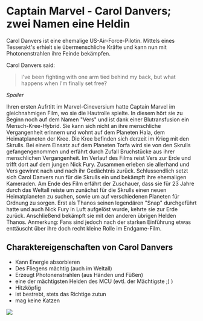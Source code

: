 # Captain Marvel - Carol Danvers; zwei Namen eine Heldin

Carol Danvers ist eine ehemalige US-Air-Force-Pilotin. Mittels eines Tesserakt's erhielt sie übermenschliche Kräfte und kann nun mit Photonenstrahlen ihre Feinde bekämpfen.


Carol Danvers said:
> I've been fighting with one arm tied behind my back, but what happens when I'm finally set free?



*Spoiler*


Ihren ersten Aufrtitt im Marvel-Cineversium hatte Captain Marvel im gleichnahmigen Film, wo sie die Hautrolle spielte. In diesem hört sie zu Beginn noch auf dem Namen "Vers" und ist dank einer Blutransfusion ein Mensch-Kree-Hybrid. Sie kann sich nicht an ihre menschliche Vergangenheit erinnern und wohnt auf dem Planeten Hala, dem Heimatplaneten der Kree. Die Kree befinden sich derzeit im Krieg mit den Skrulls. Bei einem Einsatz auf dem Planeten Torfa wird sie von den Skrulls gefangengenommen und erfährt durch Zufall Bruchstücke aus ihrer menschlichen Vergangenheit. Im Verlauf des Films reist Vers zur Erde und trifft dort auf dem jungen Nick Fury. Zusammen erleben sie allerhand und Vers gewinnt nach und nach ihr Gedächtnis zurück. Schlussendlich setzt sich Carol Danvers nun für die Skrulls ein und bekämpft ihre ehemaligen Kameraden.
Am Ende des Film erfährt der Zuschauer, dass sie für 23 Jahre durch das Weltall reiste um zunächst für die Skrulls einen neuen Heimatplaneten zu suchen, sowie um auf verschiedenen Planeten für Ordnung zu sorgen. Erst als Thanos seinen legendären "Snap" durchgeführt hatte und auch Nick Fury in Luft aufgelöst wurde, kehrte sie zur Erde zurück. Anschließend bekämpft sie mit den anderen übrigen Helden Thanos.
Anmerkung: Fans sind jedoch nach der starken Einführung etwas enttäuscht über ihre doch recht kleine Rolle im Endgame-Film.

## Charaktereigenschaften von Carol Danvers
 * Kann Energie absorbieren
 * Des Fliegens mächtig (auch im Weltall)
 * Erzeugt Photonenstrahlen (aus Händen und Füßen)
 * eine der mächtigsten Helden des MCU (evtl. der Mächtigste ;) )
 * Hitzköpfig
 * ist bestrebt, stets das Richtige zutun
 * mag keine Katzen
 
<img src="https://i.pinimg.com/236x/08/7c/c0/087cc033d6b5f982daa8be230e22d64f.jpg"/>
